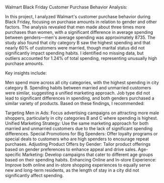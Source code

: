 Walmart Black Friday Customer Purchase Behavior Analysis:

In this project, I analyzed Walmart's customer purchase behavior during Black Friday, focusing on purchase amounts in relation to gender and other factors. The analysis revealed that men made about three times more purchases than women, with a significant difference in average spending between genders—men's average spending was approximately 8735. The study also found that city category B saw the highest spending and that nearly 60% of customers were married, though marital status did not significantly impact spending habits. I identified no missing data, but outliers accounted for 1.24% of total spending, representing unusually high purchase amounts.

Key insights include:

Men spend more across all city categories, with the highest spending in city category B.
Spending habits between married and unmarried customers were similar, suggesting a unified marketing approach.
Job type did not lead to significant differences in spending, and both genders purchased a similar variety of products.
Based on these findings, I recommended:

Targeting Men in Ads: Focus advertising campaigns on attracting more male shoppers, particularly in city categories B and C where spending is highest.
Unified Marketing Strategy: Use the same marketing approach for both married and unmarried customers due to the lack of significant spending differences.
Special Promotions for Big Spenders: Offer loyalty programs or special deals to customers who are high spenders to encourage repeat purchases.
Adjusting Product Offers by Gender: Tailor product offerings based on gender preferences to enhance appeal and drive sales.
Age-specific Marketing: Develop campaigns that cater to different age groups based on their spending habits.
Enhancing Online and In-store Experience: Improve both online and in-store shopping experiences to equally serve new and long-term residents, as the length of stay in a city did not significantly affect spending.
